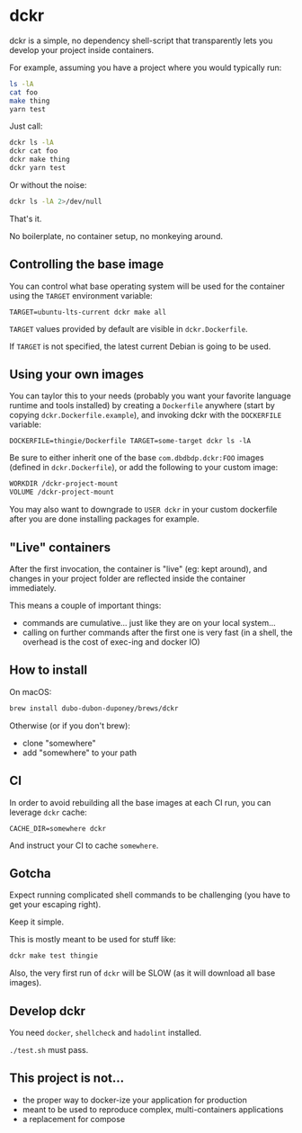 # dckr

dckr is a simple, no dependency shell-script that transparently lets you develop your project inside containers.

For example, assuming you have a project where you would typically run:

```bash
ls -lA
cat foo
make thing
yarn test
```

Just call:

```bash
dckr ls -lA
dckr cat foo
dckr make thing
dckr yarn test
```

Or without the noise:

```bash
dckr ls -lA 2>/dev/null
```

That's it.

No boilerplate, no container setup, no monkeying around.

## Controlling the base image

You can control what base operating system will be used for the container using the `TARGET` environment variable:

`TARGET=ubuntu-lts-current dckr make all`

`TARGET` values provided by default are visible in `dckr.Dockerfile`.

If `TARGET` is not specified, the latest current Debian is going to be used.

## Using your own images

You can taylor this to your needs (probably you want your favorite language runtime and tools installed) by creating a `Dockerfile` 
anywhere (start by copying `dckr.Dockerfile.example`), and invoking dckr with the `DOCKERFILE` variable:

`DOCKERFILE=thingie/Dockerfile TARGET=some-target dckr ls -lA`

Be sure to either inherit one of the base `com.dbdbdp.dckr:FOO` images (defined in `dckr.Dockerfile`), or add the following to your custom image:

```bash
WORKDIR /dckr-project-mount
VOLUME /dckr-project-mount
```

You may also want to downgrade to `USER dckr` in your custom dockerfile after you are done installing packages for example.

## "Live" containers

After the first invocation, the container is "live" (eg: kept around), and changes in your project 
folder are reflected inside the container immediately.

This means a couple of important things:

 * commands are cumulative... just like they are on your local system...
 * calling on further commands after the first one is very fast (in a shell, the overhead is the cost of exec-ing and docker IO)

## How to install

On macOS:

```bash
brew install dubo-dubon-duponey/brews/dckr
```

Otherwise (or if you don't brew):

  * clone "somewhere"
  * add "somewhere" to your path

## CI

In order to avoid rebuilding all the base images at each CI run, you can leverage `dckr` cache:

```base
CACHE_DIR=somewhere dckr
```

And instruct your CI to cache `somewhere`.

## Gotcha

Expect running complicated shell commands to be challenging (you have to get your escaping right).

Keep it simple.

This is mostly meant to be used for stuff like:

```bash
dckr make test thingie
```

Also, the very first run of `dckr` will be SLOW (as it will download all base images).

## Develop dckr

You need `docker`, `shellcheck` and `hadolint` installed.

`./test.sh` must pass.

## This project is not...

 * the proper way to docker-ize your application for production
 * meant to be used to reproduce complex, multi-containers applications
 * a replacement for compose
